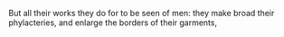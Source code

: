 But all their works they do for to be seen of men: they make broad their phylacteries, and enlarge the borders of their garments,
